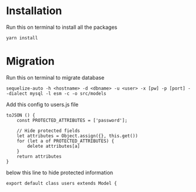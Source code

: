 # Installation
Run this on terminal to install all the packages
```
yarn install
```

# Migration

Run this on terminal to migrate database
```
sequelize-auto -h <hostname> -d <dbname> -u <user> -x [pw] -p [port] --dialect mysql -l esm -c -o src/models
```

Add this config to users.js file

```
toJSON () {
    const PROTECTED_ATTRIBUTES = ['password'];

    // Hide protected fields
    let attributes = Object.assign({}, this.get())
    for (let a of PROTECTED_ATTRIBUTES) {
        delete attributes[a]
    }
    return attributes
}
```
below this line to hide protected information
```
export default class users extends Model {
```